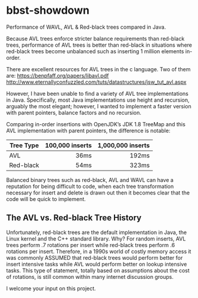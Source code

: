 # bbst-showdown
Performance of WAVL, AVL &amp; Red-black trees compared in Java.

Because AVL trees enforce stricter balance requirements than red-black trees, performance of AVL trees is better than red-black in situations where 
red-black trees become unbalanced such as inserting 1 million elements in-order.

There are excellent resources for AVL trees in the c language.  Two of them are:
https://benpfaff.org/papers/libavl.pdf
http://www.eternallyconfuzzled.com/tuts/datastructures/jsw_tut_avl.aspx

However, I have been unable to find a variety of AVL tree implementations in Java.
Specifically, most Java implementations use height and recursion, arguably the most elegant; 
however, I wanted to implement a faster version with parent pointers, balance factors and no recursion.

Comparing in-order insertions with OpenJDK’s JDK 1.8 TreeMap and this AVL implementation with parent pointers, the difference is notable:

| Tree Type  | 100,000 inserts | 1,000,000 inserts |
| --- | ---: | ---:|
| AVL  | 36ms  | 192ms |
| Red-black  | 54ms  | 323ms |

Balanced binary trees such as red-black, AVL and WAVL can have a reputation for being difficult to code, when each tree transformation necessary for insert and delete is
drawn out then it becomes clear that the code will be quick to implement.

## The AVL vs. Red-black Tree History

Unfortunately, red-black trees are the default implementation in Java, the Linux kernel and the C++ standard library.  Why? For random inserts, 
AVL trees perform .7 rotations per insert while red-black trees perform .6 rotations per insert.  Therefore, in a 1990s world of costly memory
access it was commonly ASSUMED that red-black trees would perform better for insert intensive tasks while AVL would perform better on lookup intensive
tasks. This type of statement, totally based on assumptions about the cost of rotations, is still common within many internet discussion groups.

I welcome your input on this project.